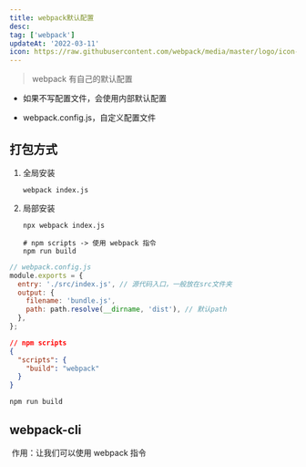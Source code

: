 ```yaml
---
title: webpack默认配置
desc:
tag: ['webpack']
updateAt: '2022-03-11'
icon: https://raw.githubusercontent.com/webpack/media/master/logo/icon-square-small.png
---
```


> webpack 有自己的默认配置

- 如果不写配置文件，会使用内部默认配置

- webpack.config.js，自定义配置文件

## 打包方式

1. 全局安装

   ```shell
   webpack index.js
   ```

2. 局部安装

   ```shell
   npx webpack index.js
   ```

   ```shell
   # npm scripts -> 使用 webpack 指令
   npm run build
   ```

```js
// webpack.config.js
module.exports = {
  entry: './src/index.js', // 源代码入口，一般放在src文件夹
  output: {
    filename: 'bundle.js',
    path: path.resolve(__dirname, 'dist'), // 默认path
  },
};
```

```json
// npm scripts
{
  "scripts": {
    "build": "webpack"
  }
}
```

```shell
npm run build
```

## webpack-cli

​ 作用：让我们可以使用 webpack 指令
